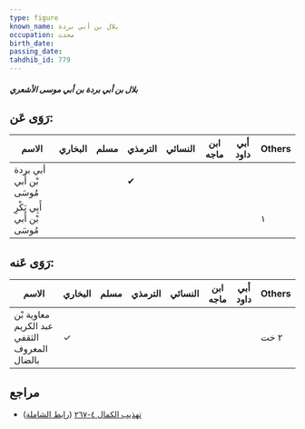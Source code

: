 ```yaml
---
type: figure
known_name: بلال بن أبي بردة
occupation: محدث
birth_date:
passing_date:
tahdhib_id: 779
---
```

##### بلال بن أبي بردة بن أبي موسى الأشعري

## رَوَى عَن:
| الاسم                        | البخاري | مسلم | الترمذي | النسائي | ابن ماجه | أبي داود | Others |
| ---------------------------- | ------- | ---- | ------- | ------- | -------- | -------- | ------ |
| أبي بردة بْن أَبي مُوسَى     |         |      | ✔       |         |          |          |        |
| أَبِي بَكْرِ بْن أَبي مُوسَى |         |      |         |         |          |          | ١      |
## رَوَى عَنه:
| الاسم                                       | البخاري | مسلم | الترمذي | النسائي | ابن ماجه | أبي داود | Others |
| ------------------------------------------- | ------- | ---- | ------- | ------- | -------- | -------- | ------ |
| معاوية بْن عبد الكريم الثقفي المعروف بالضال | ✓       |      |         |         |          |          | ٢ خت   |
## مراجع
- [تهذيب الكمال ٤-٢٦٧](obsidian://open?vault=Tahdhib-al-Kamal&file=Figures/٧٧٩-بلال%20بن%20أبي%20بردة%20بن%20أبي%20موسى%20الأشعري) ([رابط الشاملة](https://shamela.ws/book/3722/1781))